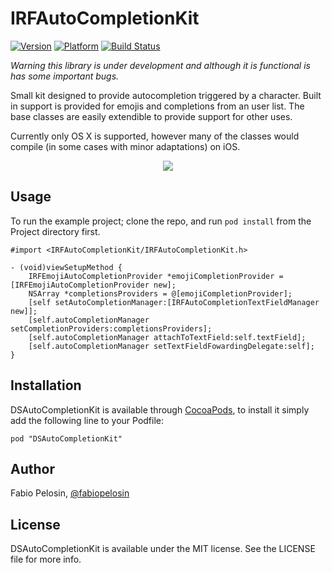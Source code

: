 # IRFAutoCompletionKit

[![Version](https://cocoapod-badges.herokuapp.com/v/DSAutoCompletionKit/badge.png)](http://cocoadocs.org/docsets/DSAutoCompletionKit)
[![Platform](https://cocoapod-badges.herokuapp.com/p/DSAutoCompletionKit/badge.png)](http://cocoadocs.org/docsets/DSAutoCompletionKit)
[![Build Status](https://travis-ci.org/irrationalfab/IRFAutoCompletionKit.png?branch=master)](https://travis-ci.org/irrationalfab/IRFAutoCompletionKit)

_Warning this library is under development and although it is functional is has some important bugs._

Small kit designed to provide autocompletion triggered by a character. Built in
support is provided for emojis and completions from an user list. The base
classes are easily extendible to provide support for other uses.

Currently only OS X is supported, however many of the classes would compile (in
some cases with minor adaptations) on iOS.

<p align="center">
  <img src="https://raw.github.com/irrationalfab/IRFAutoCompletionKit/master/Web/Screen%20Shot%200.png"/>
</p>

## Usage

To run the example project; clone the repo, and run `pod install` from the
Project directory first.

```objc
#import <IRFAutoCompletionKit/IRFAutoCompletionKit.h>

- (void)viewSetupMethod {
    IRFEmojiAutoCompletionProvider *emojiCompletionProvider = [IRFEmojiAutoCompletionProvider new];
    NSArray *completionsProviders = @[emojiCompletionProvider];
    [self setAutoCompletionManager:[IRFAutoCompletionTextFieldManager new]];
    [self.autoCompletionManager setCompletionProviders:completionsProviders];
    [self.autoCompletionManager attachToTextField:self.textField];
    [self.autoCompletionManager setTextFieldFowardingDelegate:self];
}
```

## Installation

DSAutoCompletionKit is available through [CocoaPods](http://cocoapods.org), to
install it simply add the following line to your Podfile:

    pod "DSAutoCompletionKit"

## Author

Fabio Pelosin, [@fabiopelosin](https://twitter.com/fabiopelosin)

## License

DSAutoCompletionKit is available under the MIT license. See the LICENSE file
for more info.

